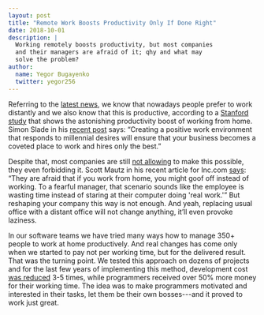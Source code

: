 ```yaml
---
layout: post
title: "Remote Work Boosts Productivity Only If Done Right"
date: 2018-10-01
description: |
  Working remotely boosts productivity, but most companies
  and their managers are afraid of it; qhy and what may
  solve the problem?
author:
  name: Yegor Bugayenko
  twitter: yegor256
---
```


Referring to the
[latest news](https://www.inc.com/bill-murphy-jr/people-who-work-from-home-are-happier-more-efficient-according-to-this-fascinating-study-theres-only-1-catch.html),
we know that nowadays people prefer to work
distantly and we also know that this is productive, according to a
[Stanford study](https://people.stanford.edu/nbloom/sites/default/files/wfh.pdf)
that shows the astonishing productivity boost of working from home.
Simon Slade in his [recent post](https://startupnation.com/manage-your-business/millennials-want-work-remotely/)
says: “Creating a positive work environment that
responds to millennial desires will ensure that your business becomes a coveted
place to work and hires only the best.”

<!--more-->

Despite that, most companies are still
[not allowing](https://www.forbes.com/sites/lizryan/2017/11/28/the-real-reason-they-wont-let-you-work-from-home/#5f0b4daa7e07)
to make this possible,
they even forbidding it. Scott Mautz
in his recent article for Inc.com
[says](https://www.inc.com/scott-mautz/a-2-year-stanford-study-shows-astonishing-productivity-boost-of-working-from-home.html):
“They are afraid that if you work from home, you might goof off instead of working. To a fearful
manager, that scenario sounds like the employee is wasting time instead
of staring at their computer doing 'real work.'” But reshaping your company
this way is not enough. And yeah, replacing usual office with a distant
office will not change anything, itʼll even provoke laziness.

In our software teams we have tried many ways how to manage 350+ people to work
at home productively. And real changes has come only when we started to pay not per working time,
but for the delivered result. That was the turning point. We tested this approach
on dozens of projects and for the last few years of implementing this method,
development cost [was reduced](https://www.yegor256.com/2014/04/11/cost-of-loc.html)
3-5 times, while programmers
received over 50% more money for their working time.
The idea was to make programmers motivated and interested in their tasks,
let them be their own bosses---and it proved to work just great.

